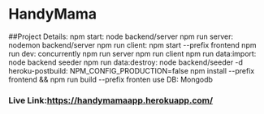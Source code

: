 # HandyMama
##Project Details:
    npm start: node backend/server
    npm run server: nodemon backend/server
    npm run client: npm start --prefix frontend
    npm run dev: concurrently npm run server npm run client
    npm run data:import: node backend seeder
    npm run data:destroy: node backend/seeder -d
    heroku-postbuild: NPM_CONFIG_PRODUCTION=false npm install --prefix frontend && npm run build --prefix fronten
  use DB: Mongodb
### Live Link:https://handymamaapp.herokuapp.com/
